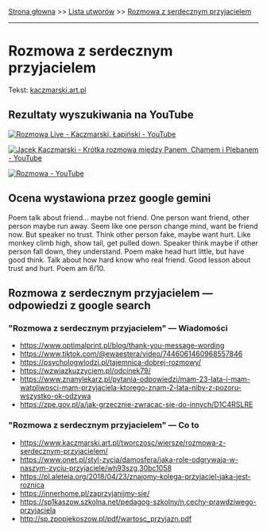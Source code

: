 [Strona głowna](../index.md) >> [Lista utworów](../list.md) >> [Rozmowa z serdecznym przyjacielem](521.md)

---

# Rozmowa z serdecznym przyjacielem

Tekst: [kaczmarski.art.pl](https://www.kaczmarski.art.pl/tworczosc/wiersze/rozmowa-z-serdecznym-przyjacielem/)

## Rezultaty wyszukiwania na YouTube

[![Rozmowa Live - Kaczmarski, Łapiński - YouTube](http://img.youtube.com/vi/Yz1Nc1-QOkg/0.jpg)](https://www.youtube.com/watch?v=Yz1Nc1-QOkg "Rozmowa Live - Kaczmarski, Łapiński - YouTube")

[![Jacek Kaczmarski - Krótka rozmowa między Panem, Chamem i Plebanem - YouTube](http://img.youtube.com/vi/5XCvJgtfXQs/0.jpg)](https://www.youtube.com/watch?v=5XCvJgtfXQs "Jacek Kaczmarski - Krótka rozmowa między Panem, Chamem i Plebanem - YouTube")

[![Rozmowa - YouTube](http://img.youtube.com/vi/Q8RbnBHDXtk/0.jpg)](https://www.youtube.com/watch?v=Q8RbnBHDXtk "Rozmowa - YouTube")

## Ocena wystawiona przez google gemini

Poem talk about friend... maybe not friend. One person want friend, other person maybe run away. Seem like one person change mind, want be friend now. But speaker no trust. Think other person fake, maybe want hurt. Like monkey climb high, show tail, get pulled down. Speaker think maybe if other person fall down, they understand. Poem make head hurt little, but have good think. Talk about how hard know who real friend. Good lesson about trust and hurt. Poem am 6/10.


## Rozmowa z serdecznym przyjacielem — odpowiedzi z google search

### "Rozmowa z serdecznym przyjacielem" — Wiadomości

 - <https://www.optimalprint.pl/blog/thank-you-message-wording>
 - <https://www.tiktok.com/@ewaestera/video/7446061460968557846>
 - <https://psychologwlodzi.pl/tajemnica-dobrej-rozmowy/>
 - <https://wzwiazkuzzyciem.pl/odcinek79/>
 - <https://www.znanylekarz.pl/pytania-odpowiedzi/mam-23-lata-i-mam-watpliwosci-mam-przyjaciela-ktorego-znam-2-lata-niby-z-pozoru-wszystko-ok-odzywa>
 - <https://zpe.gov.pl/a/jak-grzecznie-zwracac-sie-do-innych/D1C4RSLRE>

### "Rozmowa z serdecznym przyjacielem" — Co to

 - <https://www.kaczmarski.art.pl/tworczosc/wiersze/rozmowa-z-serdecznym-przyjacielem/>
 - <https://www.onet.pl/styl-zycia/damosfera/jaka-role-odgrywaja-w-naszym-zyciu-przyjaciele/wh93szg,30bc1058>
 - <https://pl.aleteia.org/2018/04/23/znajomy-kolega-przyjaciel-jaka-jest-roznica>
 - <https://innerhome.pl/zaprzyjanijmy-sie/>
 - <https://sp1kaszow.szkolna.net/pedagog-szkolny/n,cechy-prawdziwego-przyjaciela>
 - <http://sp.zpopiekoszow.pl/pdf/wartosc_przyjazn.pdf>

